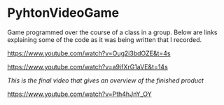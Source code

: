 # PyhtonVideoGame
Game programmed over the course of a class in a group.
Below are links explaining some of the code as it was being written that I recorded.

https://www.youtube.com/watch?v=Oug2i3bdOZE&t=4s

https://www.youtube.com/watch?v=a9ifXrG1aVE&t=14s

*This is the final video that gives an overview of the finished product*

https://www.youtube.com/watch?v=Pth4hJnY_OY
